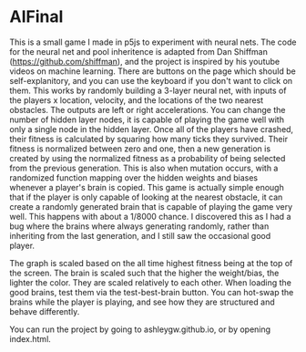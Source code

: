 # AIFinal
This is a small game I made in p5js to experiment with neural nets. The code for the neural net and pool inheritence is adapted from Dan Shiffman (https://github.com/shiffman), and the project is inspired by his youtube videos on machine learning. There are buttons on the page which should be self-explanitory, and you can use the keyboard if you don't want to click on them. This works by randomly building a 3-layer neural net, with inputs of the players x location, velocity, and the locations of the two nearest obstacles. The outputs are left or right accelerations. You can change the number of hidden layer nodes, it is capable of playing the game well with only a single node in the hidden layer. Once all of the players have crashed, their fitness is calculated by squaring how many ticks they survived. Their fitness is normalized between zero and one, then a new generation is created by using the normalized fitness as a probability of being selected from the previous generation. This is also when mutation occurs, with a randomized function mapping over the hidden weights and biases whenever a player's brain is copied. This game is actually simple enough that if the player is only capable of looking at the nearest obstacle, it can create a randomly generated brain that is capable of playing the game very well. This happens with about a 1/8000 chance. I discovered this as I had a bug where the brains where always generating randomly, rather than inheriting from the last generation, and I still saw the occasional good player.

The graph is scaled based on the all time highest fitness being at the top of the screen. The brain is scaled such that the higher the weight/bias, the lighter the color. They are scaled relatively to each other. When loading the good brains, test them via the test-best-brain button. You can hot-swap the brains while the player is playing, and see how they are structured and behave differently. 

You can run the project by going to ashleygw.github.io, or by opening index.html.
